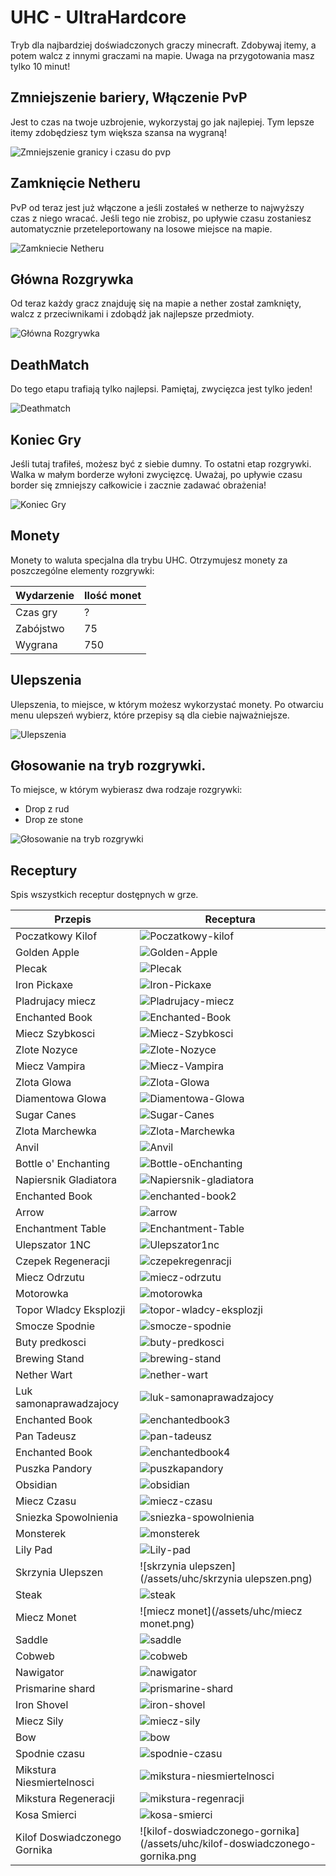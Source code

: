 # UHC - UltraHardcore

Tryb dla najbardziej doświadczonych graczy minecraft. Zdobywaj itemy, a potem walcz z innymi graczami na mapie. Uwaga na przygotowania masz tylko 10 minut!

## Zmniejszenie bariery, Włączenie PvP

Jest to czas na twoje uzbrojenie, wykorzystaj go jak najlepiej. Tym lepsze itemy zdobędziesz tym większa szansa na wygraną!

![Zmniejszenie granicy i czasu do pvp](/assets/uhc/zmniejszenie-granicy-i-czasu-do-pvp.png)

## Zamknięcie Netheru


PvP od teraz jest już włączone a jeśli zostałeś w netherze to najwyższy czas z niego wracać. Jeśli tego nie zrobisz, po upływie czasu zostaniesz automatycznie przeteleportowany na losowe miejsce na mapie.

![Zamkniecie Netheru](/assets/uhc/zamkniecie-netheru.png)

## Główna Rozgrywka

Od teraz każdy gracz znajduję się na mapie a nether został zamknięty, walcz z przeciwnikami i zdobądź jak najlepsze przedmioty.

![Główna Rozgrywka](/assets/uhc/glowna-rozgrywka.png)

## DeathMatch

Do tego etapu trafiają tylko najlepsi. Pamiętaj, zwycięzca jest tylko jeden!

![Deathmatch](/assets/uhc/deathmatch.png)

## Koniec Gry

Jeśli tutaj trafiłeś, możesz być z siebie dumny. To ostatni etap rozgrywki. Walka w małym borderze wyłoni zwycięzcę. Uważaj, po upływie czasu border się zmniejszy całkowicie i zacznie zadawać obrażenia!

![Koniec Gry](/assets/uhc/koniec-gry.png)

## Monety

Monety to waluta specjalna dla trybu UHC. Otrzymujesz monety za poszczególne elementy rozgrywki:

| Wydarzenie | Ilość monet | 
|------------|-------------|
|  Czas gry  |      ?      |   
|  Zabójstwo |      75     |   
|   Wygrana  |     750     |   

## Ulepszenia

Ulepszenia, to miejsce, w którym możesz wykorzystać monety. Po otwarciu menu ulepszeń wybierz, które przepisy są dla ciebie najważniejsze.

![Ulepszenia](/assets/uhc/sklep.png)

## Głosowanie na tryb rozgrywki.

To miejsce, w którym wybierasz dwa rodzaje rozgrywki:

- Drop z rud
- Drop ze stone

![Głosowanie na tryb rozgrywki](/assets/uhc/glosowanie-na-tryb-rozgrywki.png)

## Receptury

Spis wszystkich receptur dostępnych w grze.

|            Przepis           |                                   Receptura                                  |
|------------------------------|------------------------------------------------------------------------------|
|       Poczatkowy Kilof       |             ![Poczatkowy-kilof](/assets/uhc/Poczatkowy-kilof.png)            |
|         Golden Apple         |                 ![Golden-Apple](/assets/uhc/Golden-Apple.png)                |
|            Plecak            |                       ![Plecak](/assets/uhc/Plecak.png)                      |
|         Iron Pickaxe         |                 ![Iron-Pickaxe](/assets/uhc/Iron-Pickaxe.png)                |
|       Pladrujacy miecz       |             ![Pladrujacy-miecz](/assets/uhc/Pladrujacy-miecz.png)            |
|        Enchanted Book        |               ![Enchanted-Book](/assets/uhc/enchanted-book.png)              |
|        Miecz Szybkosci       |              ![Miecz-Szybkosci](/assets/uhc/miecz-szybkosci.png)             |
|         Zlote Nozyce         |                 ![Zlote-Nozyce](/assets/uhc/zlote-nozyce.png)                |
|         Miecz Vampira        |                ![Miecz-Vampira](/assets/uhc/miecz-vampira.png)               |
|          Zlota Glowa         |                  ![Zlota-Glowa](/assets/uhc/zlota-glowa.png)                 |
|       Diamentowa Glowa       |             ![Diamentowa-Glowa](/assets/uhc/diamentowa-glowa.png)            |
|          Sugar Canes         |                  ![Sugar-Canes](/assets/uhc/sugar-canes.png)                 |
|        Zlota Marchewka       |              ![Zlota-Marchewka](/assets/uhc/zlota-marchewka.png)             |
|             Anvil            |                        ![Anvil](/assets/uhc/anvil.png)                       |
|     Bottle o' Enchanting     |           ![Bottle-oEnchanting](/assets/uhc/Bottle-oEnchanting.png)          |
|     Napiersnik Gladiatora    |        ![Napiersnik-gladiatora](/assets/uhc/Napiersnik-gladiatora.png)       |
|        Enchanted Book        |              ![enchanted-book2](/assets/uhc/enchanted-book2.png)             |
|             Arrow            |                        ![arrow](/assets/uhc/arrow.png)                       |
|       Enchantment Table      |            ![Enchantment-Table](/assets/uhc/Enchantment-Table.png)           |
|        Ulepszator 1NC        |                ![Ulepszator1nc](/assets/uhc/Ulepszator1nc.png)               |
|      Czepek Regeneracji      |             ![czepekregenracji](/assets/uhc/czepekregenracji.png)            |
|         Miecz Odrzutu        |                ![miecz-odrzutu](/assets/uhc/miecz-odrzutu.png)               |
|           Motorowka          |                    ![motorowka](/assets/uhc/motorowka.png)                   |
|    Topor Wladcy Eksplozji    |       ![topor-wladcy-eksplozji](/assets/uhc/topor-wladcy-eksplozji.png)      |
|        Smocze Spodnie        |               ![smocze-spodnie](/assets/uhc/smocze-spodnie.png)              |
|        Buty predkosci        |               ![buty-predkosci](/assets/uhc/buty-predkosci.png)              |
|         Brewing Stand        |                ![brewing-stand](/assets/uhc/brewing-stand.png)               |
|          Nether Wart         |                  ![nether-wart](/assets/uhc/nether-wart.png)                 |
|    Luk samonaprawadzajocy    |       ![luk-samonaprawadzajocy](/assets/uhc/luk-samonaprawadzajocy.png)      |
|        Enchanted Book        |               ![enchantedbook3](/assets/uhc/enchantedbook3.png)              |
|          Pan Tadeusz         |                  ![pan-tadeusz](/assets/uhc/pan-tadeusz.png)                 |
|        Enchanted Book        |               ![enchantedbook4](/assets/uhc/enchantedbook4.png)              |
|        Puszka Pandory        |                ![puszkapandory](/assets/uhc/puszkapandory.png)               |
|           Obsidian           |                     ![obsidian](/assets/uhc/obsidian.png)                    |
|          Miecz Czasu         |                  ![miecz-czasu](/assets/uhc/miecz-czasu.png)                 |
|     Sniezka Spowolnienia     |         ![sniezka-spowolnienia](/assets/uhc/sniezka-spowolnienia.png)        |
|           Monsterek          |                    ![monsterek](/assets/uhc/monsterek.png)                   |
|           Lily Pad           |                     ![Lily-pad](/assets/uhc/Lily-pad.png)                    |
|       Skrzynia Ulepszen      |            ![skrzynia ulepszen](/assets/uhc/skrzynia ulepszen.png)           |
|             Steak            |                        ![steak](/assets/uhc/steak.png)                       |
|          Miecz Monet         |                  ![miecz monet](/assets/uhc/miecz monet.png)                 |
|            Saddle            |                       ![saddle](/assets/uhc/saddle.png)                      |
|            Cobweb            |                       ![cobweb](/assets/uhc/cobweb.png)                      |
|           Nawigator          |                    ![nawigator](/assets/uhc/nawigator.png)                   |
|       Prismarine shard       |             ![prismarine-shard](/assets/uhc/prismarine-shard.png)            |
|          Iron Shovel         |                  ![iron-shovel](/assets/uhc/iron-shovel.png)                 |
|          Miecz Sily          |                   ![miecz-sily](/assets/uhc/miecz-sily.png)                  |
|              Bow             |                          ![bow](/assets/uhc/bow.png)                         |
|         Spodnie czasu        |                ![spodnie-czasu](/assets/uhc/spodnie-czasu.png)               |
|   Mikstura Niesmiertelnosci  |    ![mikstura-niesmiertelnosci](/assets/uhc/mikstura-niesmiertelnosci.png)   |
|     Mikstura Regeneracji     |          ![mikstura-regenracji](/assets/uhc/mikstura-regenracji.png)         |
|         Kosa Smierci         |                 ![kosa-smierci](/assets/uhc/kosa-smierci.png)                |
| Kilof Doswiadczonego Gornika | ![kilof-doswiadczonego-gornika](/assets/uhc/kilof-doswiadczonego-gornika.png |